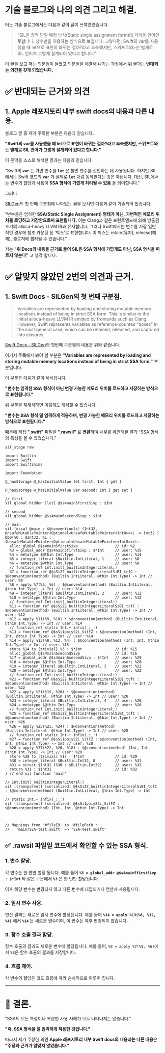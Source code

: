 # 기술 블로그와 나의 의견 그리고 해결.

어느 기술 블로그에서는 다음과 같이 글이 쓰여있었습니다.

>“SIL은 정적 단일 배정 방식(Static single assignment form)에 가까운 언어인듯합니다.
>상수만을 허용하는 방식으로 보입니다. 그렇다면, Swift의 var를 사용했을 때 let으로 표현이 바뀌는 걸까?라고 추측했지만, 스위프트와>는 별개로 SIL 언어가 그렇게 설계되어 있다고 합니다.”

이 글을 보고 저는 의문점이 들었고 의문점을 해결해 나가는 과정에서 위 글과는 **반대되는 의견을 갖게 되었습니다.**

# ✅ 반대되는 근거와 의견

## 1. Apple 레포지토리 내부 swift docs의 내용과 다른 내용.

블로그 글 중 제가 주목한 부분은 다음과 같습니다.

**"Swift의 var를 사용했을 때 let으로 표현이 바뀌는 걸까?라고 추측했지만, 스위프트와는 별개로 SIL 언어가 그렇게 설계되어 있다고 합니다."**

이 문맥을 스스로 해석한 결과는 다음과 같습니다.

"Swift의 **`var`** 는 가변 변수를 **`let`** 은 불변 변수를 선언하는 데 사용됩니다. 하지만 SIL에서는 Swift 코드의 **`var`** 가 실제로 **`let`** 처럼 동작한다는 것은 아닙니다. 대신, SIL에서는 변수의 할당과 사용이 **SSA 형식에 가깝게 처리될 수 있음** 을 의미합니다."

그러나

[SILGen](https://github.com/apple/swift/blob/main/docs/SIL.rst#silgen)의 첫 번째 구분점에 나와있는 글을 보시면 다음과 같이 기술되어 있습니다.

”변수들은 엄격한 **SSA(Static Single Assignment) 형태가 아닌, 가변적인 메모리 위치를 로딩하고 저장함으로써 표현됩니다.** 이는 Clang과 같은 프런트엔드에 의해 방출된 초기의 alloca-heavy LLVM IR과 유사합니다. 그러나 Swift에서는 변수를 가장 일반적인 경우에 참조 카운팅 된 '박스'로 표현합니다. 이 박스는 retain(유지), release(해제), 클로저에 캡처될 수 있습니다.”

저는 **"위 Docs의 내용을 근거로 들어 SIL은 SSA 형식에 가깝게도 아닌, SSA 형식을 따르지 않는다"** 고 생각 합니다.

# ✅ 알맞지 않았던 2번의 의견과 근거.

## 1. Swift Docs - SILGen의 첫 번째 구분점.

> Variables are represented by loading and storing mutable memory locations instead of being in strict SSA form. This is similar to the initial alloca-heavy LLVM IR emitted by frontends such as Clang. However, Swift represents variables as reference-counted "boxes" in the most general case, which can be retained, released, and captured into closures.

[Swift Docs - SILGen](https://github.com/apple/swift/blob/main/docs/SIL.rst#silgen)의 첫번째 구분점의 내용은 위와 같습니다.

여기서 주목해서 봐야 할 부분은 **"Variables are represented by loading and storing mutable memory locations instead of being in strict SSA form."** 부분입니다.

이 부분은 다음과 같이 해석됩니다.

**"변수는 엄격한 SSA 형식이 아닌 변경 가능한 메모리 위치를 로드하고 저장하는 방식으로 표현됩니다."**

위 부분을 재해석하면 이렇게도 해석할 수 있습니다.

**"변수는 SSA 형식 덜 염격하게 적용하며, 변경 가능한 메모리 위치를 로드하고 저장하는 방식으로 표현됩니다."**

때문에 직접 **".swift"** 파일을 **".rawsil"** 로 **변환**하여 내부를 확인해본 결과 "SSA 형식의 특성을 볼 수 있었습니다."

```rawsil
sil_stage raw

import Builtin
import Swift
import SwiftShims

import Foundation

@_hasStorage @_hasInitialValue let first: Int { get }

@_hasStorage @_hasInitialValue var second: Int { get set }

// first
sil_global hidden [let] @$s4main5firstSivp : $Int

// second
sil_global hidden @$s4main6secondSivp : $Int

// main
sil [ossa] @main : $@convention(c) (Int32, UnsafeMutablePointer<Optional<UnsafeMutablePointer<Int8>>>) -> Int32 {
bb0(%0 : $Int32, %1 : $UnsafeMutablePointer<Optional<UnsafeMutablePointer<Int8>>>):
  alloc_global @$s4main5firstSivp                 // id: %2
  %3 = global_addr @$s4main5firstSivp : $*Int     // user: %15
  %4 = metatype $@thin Int.Type                   // user: %14
  %5 = integer_literal $Builtin.IntLiteral, 1     // user: %8
  %6 = metatype $@thin Int.Type                   // user: %8
  // function_ref Int.init(_builtinIntegerLiteral:)
  %7 = function_ref @$sSi22_builtinIntegerLiteralSiBI_tcfC : $@convention(method) (Builtin.IntLiteral, @thin Int.Type) -> Int // user: %8
  %8 = apply %7(%5, %6) : $@convention(method) (Builtin.IntLiteral, @thin Int.Type) -> Int // user: %14
  %9 = integer_literal $Builtin.IntLiteral, 2     // user: %12
  %10 = metatype $@thin Int.Type                  // user: %12
  // function_ref Int.init(_builtinIntegerLiteral:)
  %11 = function_ref @$sSi22_builtinIntegerLiteralSiBI_tcfC : $@convention(method) (Builtin.IntLiteral, @thin Int.Type) -> Int // user: %12
  %12 = apply %11(%9, %10) : $@convention(method) (Builtin.IntLiteral, @thin Int.Type) -> Int // user: %14
  // function_ref static Int.+ infix(_:_:)
  %13 = function_ref @$sSi1poiyS2i_SitFZ : $@convention(method) (Int, Int, @thin Int.Type) -> Int // user: %14
  %14 = apply %13(%8, %12, %4) : $@convention(method) (Int, Int, @thin Int.Type) -> Int // user: %15
  store %14 to [trivial] %3 : $*Int               // id: %15
  alloc_global @$s4main6secondSivp                // id: %16
  %17 = global_addr @$s4main6secondSivp : $*Int   // user: %29
  %18 = metatype $@thin Int.Type                  // user: %28
  %19 = integer_literal $Builtin.IntLiteral, 3    // user: %22
  %20 = metatype $@thin Int.Type                  // user: %22
  // function_ref Int.init(_builtinIntegerLiteral:)
  %21 = function_ref @$sSi22_builtinIntegerLiteralSiBI_tcfC : $@convention(method) (Builtin.IntLiteral, @thin Int.Type) -> Int // user: %22
  %22 = apply %21(%19, %20) : $@convention(method) (Builtin.IntLiteral, @thin Int.Type) -> Int // user: %28
  %23 = integer_literal $Builtin.IntLiteral, 4    // user: %26
  %24 = metatype $@thin Int.Type                  // user: %26
  // function_ref Int.init(_builtinIntegerLiteral:)
  %25 = function_ref @$sSi22_builtinIntegerLiteralSiBI_tcfC : $@convention(method) (Builtin.IntLiteral, @thin Int.Type) -> Int // user: %26
  %26 = apply %25(%23, %24) : $@convention(method) (Builtin.IntLiteral, @thin Int.Type) -> Int // user: %28
  // function_ref static Int.+ infix(_:_:)
  %27 = function_ref @$sSi1poiyS2i_SitFZ : $@convention(method) (Int, Int, @thin Int.Type) -> Int // user: %28
  %28 = apply %27(%22, %26, %18) : $@convention(method) (Int, Int, @thin Int.Type) -> Int // user: %29
  store %28 to [trivial] %17 : $*Int              // id: %29
  %30 = integer_literal $Builtin.Int32, 0         // user: %31
  %31 = struct $Int32 (%30 : $Builtin.Int32)      // user: %32
  return %31 : $Int32                             // id: %32
} // end sil function 'main'

// Int.init(_builtinIntegerLiteral:)
sil [transparent] [serialized] @$sSi22_builtinIntegerLiteralSiBI_tcfC : $@convention(method) (Builtin.IntLiteral, @thin Int.Type) -> Int

// static Int.+ infix(_:_:)
sil [transparent] [serialized] @$sSi1poiyS2i_SitFZ : $@convention(method) (Int, Int, @thin Int.Type) -> Int



// Mappings from '#fileID' to '#filePath':
//   'main/SSA-test.swift' => 'SSA-test.swift'
```

## ✅ .rawsil 파일일 코드에서 확인할 수 있는 SSA 형식.

### 1. 변수 할당.

각 변수는 한 번만 할당 됩니다.
예를 들어 **`%3 = global_addr @$s4main5firstSivp : $*Int`** 와 같은 구문에서 **`%3`** 은 한 번만 할당됩니다.

이후 해당 변수는 변경되지 않고 다른 변수에 대입되거나 연산에 사용됩니다.

### 2. 임시 변수 사용.

연산 결과는 새로운 임시 변수에 할당됩니다.
예를 들어 **`%14 = apply %13(%8, %12, %4)`** 에서 **`%14`** 는 새로운 변수이며, 이 변수는 이후 변경되지 않습니다.

### 3. 함수 호출 결과 할당.

함수 호출의 결과도 새로운 변수에 할당됩니다.
예를 들어, `%8 = apply %7(%5, %6)`에서 `%8`은 함수 호출의 결과를 저장합니다.

### 4. 흐름 제어.

각 변수의 할당은 코드 흐름에 따라 순차적으로 이루어 집니다.

---

# 📝 결론.

"SSA의 모든 특성이나 복잡한 사용 사례가 모두 나타나지는 않습니다."

**"즉, SSA 형식을 덜 엄격하게 적용한 것입니다."**

따라서 제가 주장한 의견 **Apple 레포지토리 내부 Swift docs의 내용과는 다른 내용**은 **"주장과 근거가 알맞지 않았습니다."**
